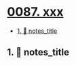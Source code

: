 # [0087. xxx](https://github.com/Tdahuyou/TNotes.nodejs/tree/main/notes/0087.%20xxx)

<!-- region:toc -->

- [1. 📒 notes_title](#1--notes_title)

<!-- endregion:toc -->

## 1. 📒 notes_title
